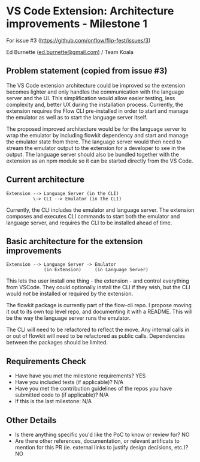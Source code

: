 # VS Code Extension: Architecture improvements - Milestone 1
For issue #3 (https://github.com/onflow/flip-fest/issues/3)

Ed Burnette (ed.burnette@gmail.com) / Team Koala

## Problem statement (copied from issue #3)
The VS Code extension architecture could be improved so the extension becomes lighter and only handles the communication with the language server and the UI. This simplification would allow easier testing, less complexity and, better UX during the installation process. Currently, the extension requires the Flow CLI pre-installed in order to start and manage the emulator as well as to start the language server itself.

The proposed improved architecture would be for the language server to wrap the emulator by including flowkit dependency and start and manage the emulator state from there. The language server would then need to stream the emulator output to the extension for a developer to see in the output. The language server should also be bundled together with the extension as an npm module so it can be started directly from the VS Code.

## Current architecture

    Extension --> Language Server (in the CLI)
              \-> CLI --> Emulator (in the CLI)

Currently, the CLI includes the emulator and language server. The extension composes and executes CLI commands to start both the emulator and language server, and requires the CLI to be installed ahead of time.

## Basic architecture for the extension improvements

    Extension --> Language Server -> Emulator
                  (in Extension)     (in Language Server)

This lets the user install one thing - the extension - and control everything from VSCode. They could optionally install the CLI if they wish, but the CLI would *not* be installed or required by the extension.

The flowkit package is currently part of the flow-cli repo. I propose moving it out to its own top level repo, and documenting it with a README. This will be the way the language server runs the emulator. 

The CLI will need to be refactored to reflect the move. Any internal calls in or out of flowkit will need to be refactored as public calls. Dependencies between the packages should be limited.

## Requirements Check

- Have have you met the milestone requirements? YES
- Have you included tests (if applicable)? N/A
- Have you met the contribution guidelines of the repos you have submitted code to (if applicable)? N/A
- If this is the last milestone: N/A

## Other Details

- Is there anything specific you'd like the PoC to know or review for? NO
- Are there other references, documentation, or relevant artificats to mention for this PR (ie. external links to justify design decisions, etc.)? NO

